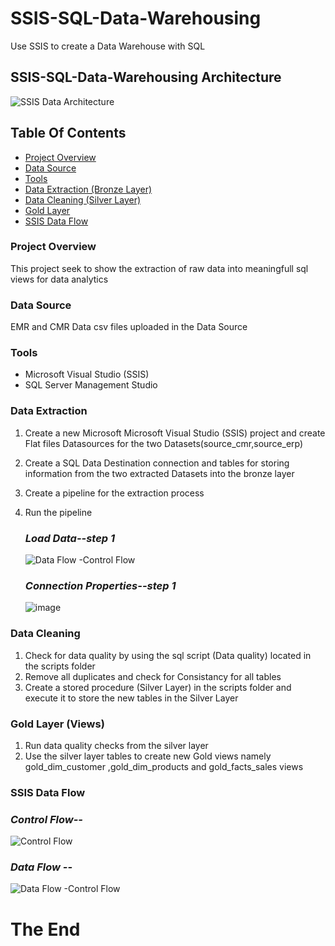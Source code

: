 # SSIS-SQL-Data-Warehousing
Use SSIS to create a Data Warehouse with SQL

## SSIS-SQL-Data-Warehousing Architecture
![SSIS Data Architecture](https://github.com/user-attachments/assets/e3e65033-39f9-4752-b0f9-a801222f286a)




## Table Of Contents

- [ Project Overview ](#Project-Overview)
- [ Data Source ](#Data-Source)
- [ Tools ](#Tools)
- [ Data Extraction (Bronze Layer) ](#Data-Extraction-(Bronze-Layer))
- [ Data Cleaning (Silver Layer) ](#Data-Cleaning-(Silver-Layer))
- [ Gold Layer](#Gold-Layer)
- [ SSIS Data Flow](#SSIS-Data-Flow)


### Project Overview

This project seek to show the extraction of raw data into meaningfull sql views for data analytics 


### Data Source
EMR and CMR Data csv files uploaded in the Data Source

### Tools
-  Microsoft Visual Studio (SSIS)
- SQL Server Management Studio

### Data Extraction 
1. Create a new Microsoft Microsoft Visual Studio (SSIS) project and create Flat files Datasources for the two Datasets(source_cmr,source_erp)
2. Create a SQL Data Destination connection and tables for storing information from the two extracted Datasets into the bronze layer 
3. Create a pipeline for the extraction process
4. Run the pipeline

   ### *Load Data--step 1*
   ![Data Flow -Control Flow](https://github.com/user-attachments/assets/e5f16e34-cb10-48e2-a1d0-0b95b4c29485)

   ### *Connection Properties--step 1*
   ![image](https://github.com/user-attachments/assets/012c2ee0-8fc6-4faa-8e8a-0bb05babdcc6)




### Data Cleaning 
1. Check for data quality by using the sql script (Data quality) located in the scripts folder
2. Remove all duplicates and check for Consistancy for all tables
3. Create a stored procedure (Silver Layer) in the scripts folder and execute it to store the new tables in the Silver Layer
   


### Gold Layer (Views)
1. Run data quality checks from the silver layer
2. Use the silver layer tables to create new Gold views namely gold_dim_customer ,gold_dim_products and gold_facts_sales  views


### SSIS Data Flow

 ### *Control Flow--*
 ![Control Flow](https://github.com/user-attachments/assets/862b379e-d152-4a63-a6d0-48cac01c4885)

 ### *Data Flow --*
 ![Data Flow -Control Flow](https://github.com/user-attachments/assets/d7b412d6-3930-40c2-8515-6e0bafad6c1a)


 #  The End

